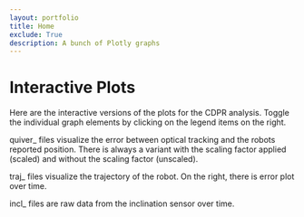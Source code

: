 ```yaml
---
layout: portfolio
title: Home
exclude: True
description: A bunch of Plotly graphs
---
```


# Interactive Plots

Here are the interactive versions of the plots for the CDPR analysis. Toggle the individual graph elements by clicking on the legend items on the right.

quiver\_ files visualize the error between optical tracking and the robots reported position. There is always a variant with the scaling factor applied (scaled) and without the scaling factor (unscaled). 

traj\_ files visualize the trajectory of the robot. On the right, there is error plot over time.

incl\_ files are raw data from the inclination sensor over time.
